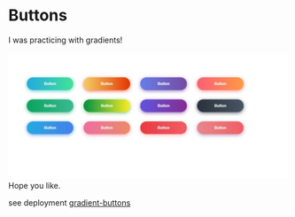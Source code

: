 
# Buttons

I was practicing with gradients!

![](docs/screenshot.jpeg)
Hope you like.

see deployment [gradient-buttons](https://sifrisky.github.io/gradient-button/)